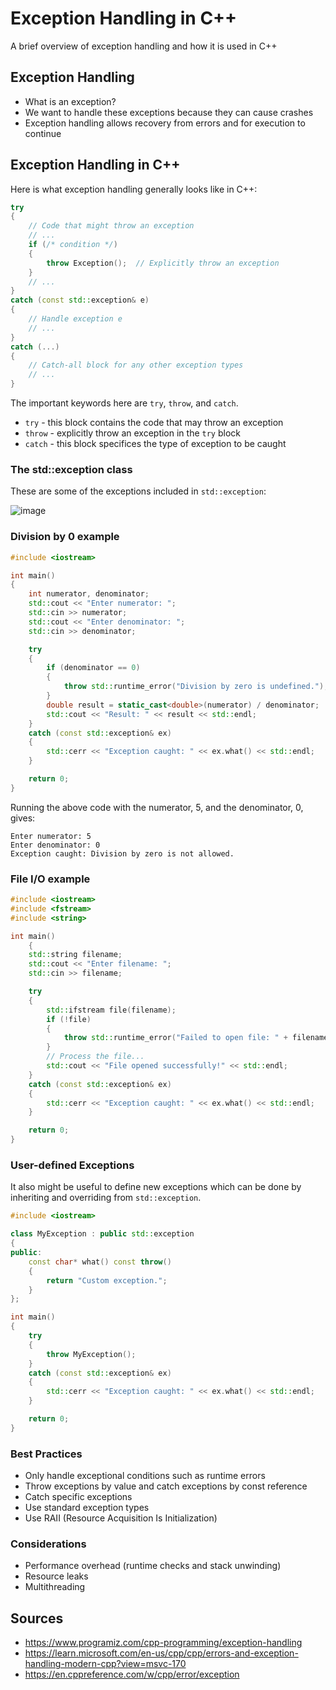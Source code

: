 # Exception Handling in C++
A brief overview of exception handling and how it is used in C++ 
## Exception Handling
- What is an exception?
- We want to handle these exceptions because they can cause crashes
- Exception handling allows recovery from errors and for execution to continue
## Exception Handling in C++
Here is what exception handling generally looks like in C++:
```cpp
try 
{
    // Code that might throw an exception
    // ...
    if (/* condition */) 
    {
        throw Exception();  // Explicitly throw an exception
    }
    // ...
}
catch (const std::exception& e) 
{
    // Handle exception e
    // ...
}
catch (...) 
{
    // Catch-all block for any other exception types
    // ...
}
```
The important keywords here are `try`, `throw`, and `catch`.

- `try` - this block contains the code that may throw an exception
- `throw` - explicitly throw an exception in the `try` block
- `catch` - this block specifices the type of exception to be caught

### The std::exception class

These are some of the exceptions included in `std::exception`:

![image](https://github.com/goutham-st/brown-bag/assets/78628850/304be370-bfca-407c-8f41-04adcb6419f8)

### Division by 0 example
```cpp
#include <iostream>

int main() 
{
    int numerator, denominator;
    std::cout << "Enter numerator: ";
    std::cin >> numerator;
    std::cout << "Enter denominator: ";
    std::cin >> denominator;

    try 
    {
        if (denominator == 0) 
        {
            throw std::runtime_error("Division by zero is undefined.");
        }
        double result = static_cast<double>(numerator) / denominator;
        std::cout << "Result: " << result << std::endl;
    }
    catch (const std::exception& ex) 
    {
        std::cerr << "Exception caught: " << ex.what() << std::endl;
    }

    return 0;
}
```
Running the above code with the numerator, 5, and the denominator, 0, gives:
```
Enter numerator: 5
Enter denominator: 0
Exception caught: Division by zero is not allowed.
```
### File I/O example
``` cpp
#include <iostream>
#include <fstream>
#include <string>

int main() 
    {
    std::string filename;
    std::cout << "Enter filename: ";
    std::cin >> filename;

    try 
    {
        std::ifstream file(filename);
        if (!file) 
        {
            throw std::runtime_error("Failed to open file: " + filename);
        }
        // Process the file...
        std::cout << "File opened successfully!" << std::endl;
    }
    catch (const std::exception& ex) 
    {
        std::cerr << "Exception caught: " << ex.what() << std::endl;
    }

    return 0;
}
```
### User-defined Exceptions
It also might be useful to define new exceptions which can be done by inheriting and overriding from `std::exception`.
```cpp
#include <iostream>

class MyException : public std::exception 
{
public:
    const char* what() const throw()
    {
        return "Custom exception.";
    }
};

int main() 
{
    try 
    {
        throw MyException();
    }
    catch (const std::exception& ex) 
    {
        std::cerr << "Exception caught: " << ex.what() << std::endl;
    }

    return 0;
}
```
### Best Practices
- Only handle exceptional conditions such as runtime errors
- Throw exceptions by value and catch exceptions by const reference
- Catch specific exceptions
- Use standard exception types
- Use RAII (Resource Acquisition Is Initialization)

### Considerations
- Performance overhead (runtime checks and stack unwinding)
- Resource leaks
- Multithreading

## Sources

- https://www.programiz.com/cpp-programming/exception-handling
- https://learn.microsoft.com/en-us/cpp/cpp/errors-and-exception-handling-modern-cpp?view=msvc-170
- https://en.cppreference.com/w/cpp/error/exception
